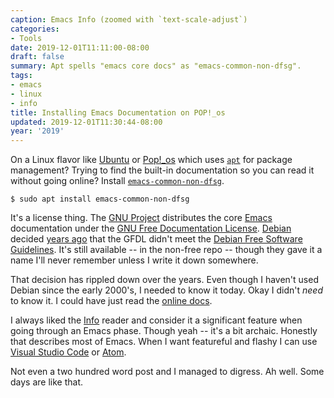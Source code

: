 ```yaml
---
caption: Emacs Info (zoomed with `text-scale-adjust`)
categories:
- Tools
date: 2019-12-01T11:11:00-08:00
draft: false
summary: Apt spells "emacs core docs" as "emacs-common-non-dfsg".
tags:
- emacs
- linux
- info
title: Installing Emacs Documentation on POP!_os
updated: 2019-12-01T11:30:44-08:00
year: '2019'
---
```


On a Linux flavor like [Ubuntu](https://ubuntu.com/) or [Pop!\_os](https://system76.com/pop) which uses [`apt`](https://en.wikipedia.org/wiki/APT%5F(software)) for package management?
Trying to find the built-in documentation so you can read it without going online?
Install [`emacs-common-non-dfsg`](https://packages.debian.org/jessie/emacs24-common-non-dfsg).

```text
$ sudo apt install emacs-common-non-dfsg
```

It's a license thing.
The [GNU Project](https://www.gnu.org/) distributes the core [Emacs](https://www.gnu.org/software/emacs/#Manuals) documentation under the [GNU Free Documentation License](https://www.gnu.org/licenses/fdl-1.3.html).
[Debian](https://www.debian.org/) decided [years ago](https://www.debian.org/vote/2006/vote%5F001) that the GFDL didn't meet the [Debian Free Software Guidelines](https://www.debian.org/social%5Fcontract#guidelines).
It's still available
-- in the non-free repo --
though they gave it a name I'll never remember unless I write it down somewhere.

That decision has rippled down over the years.
Even though I haven't used Debian since the early 2000's, I needed to know it today.
Okay I didn't _need_ to know it.
I could have just read the [online docs](https://www.gnu.org/manual/manual.html).

I always liked the [Info](https://www.gnu.org/software/texinfo/) reader and consider it a significant feature when going through an Emacs phase.
Though yeah -- it's a bit archaic.
Honestly that describes most of Emacs.
When I want featureful and flashy I can use [Visual Studio Code](https://code.visualstudio.com/) or [Atom](https://atom.io/).

Not even a two hundred word post and I managed to digress.
Ah well.
Some days are like that.
